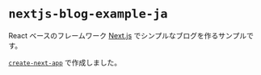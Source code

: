 # `nextjs-blog-example-ja`

React ベースのフレームワーク [Next.js](https://nextjs.org/) でシンプルなブログを作るサンプルです。

[`create-next-app`](https://github.com/vercel/next.js/tree/canary/packages/create-next-app) で作成しました。
